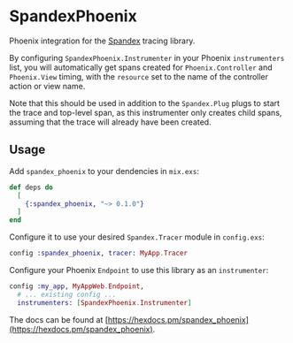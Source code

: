 # SpandexPhoenix

Phoenix integration for the
[Spandex](https://github.com/spandex-project/spandex) tracing library.

By configuring `SpandexPhoenix.Instrumenter` in your Phoenix `instrumenters`
list, you will automatically get spans created for `Phoenix.Controller` and
`Phoenix.View` timing, with the `resource` set to the name of the controller
action or view name.

Note that this should be used in addition to the `Spandex.Plug` plugs to start
the trace and top-level span, as this instrumenter only creates child spans,
assuming that the trace will already have been created.

## Usage

Add `spandex_phoenix` to your dendencies in `mix.exs`:

```elixir
def deps do
  [
    {:spandex_phoenix, "~> 0.1.0"}
  ]
end
```

Configure it to use your desired `Spandex.Tracer` module in `config.exs`:

```elixir
config :spandex_phoenix, tracer: MyApp.Tracer
```

Configure your Phoenix `Endpoint` to use this library as an `instrumenter`:

```elixir
config :my_app, MyAppWeb.Endpoint,
  # ... existing config ...
  instrumenters: [SpandexPhoenix.Instrumenter]
```

The docs can be found at
[https://hexdocs.pm/spandex_phoenix](https://hexdocs.pm/spandex_phoenix).
